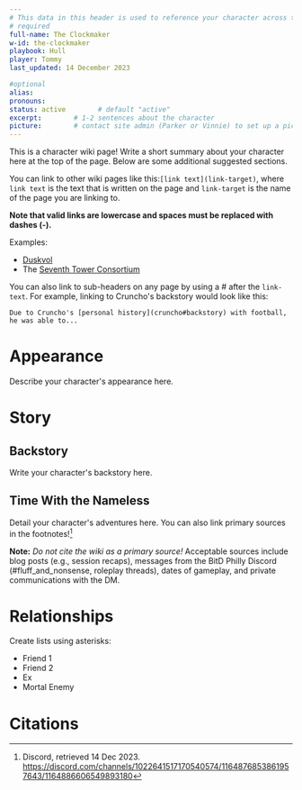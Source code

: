 ```yaml
---
# This data in this header is used to reference your character across the entire website. 
# required
full-name: The Clockmaker
w-id: the-clockmaker
playbook: Hull
player: Tommy
last_updated: 14 December 2023

#optional
alias: 
pronouns: 
status: active        # default "active"
excerpt:        # 1-2 sentences about the character
picture:        # contact site admin (Parker or Vinnie) to set up a picture.
---
```


This is a character wiki page! Write a short summary about your character here at the top of the page. Below are some additional suggested sections.

You can link to other wiki pages like this:`[link text](link-target)`, where `link text` is the text that is written on the page and `link-target` is the name of the page you are linking to.

**Note that valid links are lowercase and spaces must be replaced with dashes (-).**

Examples:
* [Duskvol](duskvol)
* The [Seventh Tower Consortium](seventh-tower-consortium)

You can also link to sub-headers on any page by using a # after the `link-text`. For example, linking to Cruncho's backstory would look like this:

`Due to Cruncho's [personal history](cruncho#backstory) with football, he was able to...`

# Appearance
Describe your character's appearance here.

# Story
## Backstory
Write your character's backstory here. 

## Time With the Nameless
Detail your character's adventures here. You can also link primary sources in the footnotes![^1]

**Note:** _Do not cite the wiki as a primary source!_ Acceptable sources include blog posts (e.g., session recaps), messages from the BitD Philly Discord (#fluff_and_nonsense, roleplay threads), dates of gameplay, and private communications with the DM. 

# Relationships
Create lists using asterisks:

* Friend 1
* Friend 2
* Ex
* Mortal Enemy

# Citations
[^1]: Discord, retrieved 14 Dec 2023. <https://discord.com/channels/1022641517170540574/1164876853861957643/1164886606549893180>

